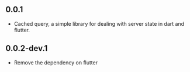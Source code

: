 ## 0.0.1

* Cached query, a simple library for dealing with server state in dart and flutter.

## 0.0.2-dev.1
* Remove the dependency on flutter
